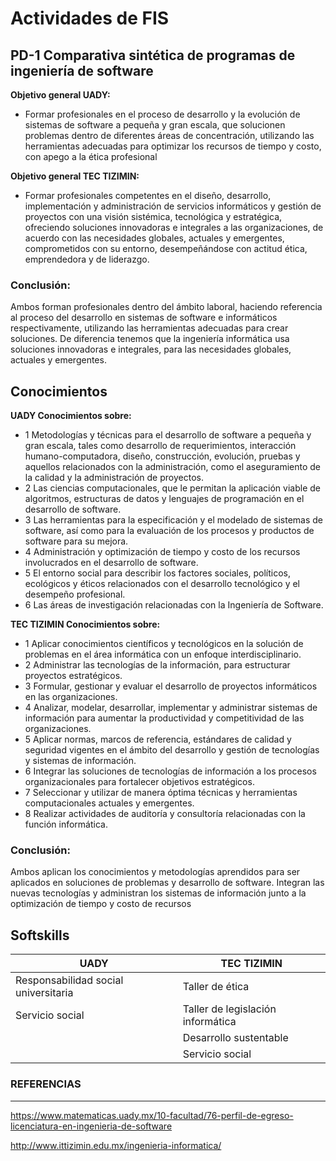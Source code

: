 # Actividades de FIS

## PD-1 Comparativa sintética de programas de ingeniería de software

**Objetivo general UADY:**
* Formar profesionales en el proceso de desarrollo y la evolución de sistemas de software a pequeña y gran escala, que solucionen problemas dentro de diferentes áreas de concentración, utilizando las herramientas adecuadas para optimizar los recursos de tiempo y costo, con apego a la ética profesional	

**Objetivo general TEC TIZIMIN:**
* Formar profesionales competentes en el diseño, desarrollo, implementación y administración de servicios informáticos y gestión de proyectos con una visión sistémica, tecnológica y estratégica, ofreciendo soluciones innovadoras e integrales a las organizaciones, de acuerdo con las necesidades globales, actuales y emergentes, comprometidos con su entorno, desempeñándose con actitud ética, emprendedora y de liderazgo.

### Conclusión:
Ambos forman profesionales dentro del ámbito laboral, haciendo referencia al proceso del desarrollo en sistemas de software e informáticos respectivamente, utilizando las herramientas adecuadas para crear soluciones.
De diferencia tenemos que la ingeniería informática usa soluciones innovadoras e integrales, para las necesidades globales, actuales y emergentes.	

## Conocimientos
**UADY Conocimientos sobre:**
* 1 Metodologías y técnicas para el desarrollo de software a pequeña y gran escala, tales como desarrollo de requerimientos, interacción humano-computadora, diseño, construcción, evolución, pruebas y aquellos relacionados con la administración, como el aseguramiento de la calidad y la administración de proyectos.
* 2 Las ciencias computacionales, que le permitan la aplicación viable de algoritmos, estructuras de datos y lenguajes de programación en el desarrollo de software.
* 3 Las herramientas para la especificación y el modelado de sistemas de software, así como para la evaluación de los procesos y productos de software para su mejora.
* 4 Administración y optimización de tiempo y costo de los recursos involucrados en el desarrollo de software.
* 5 El entorno social para describir los factores sociales, políticos, ecológicos y éticos relacionados con el desarrollo tecnológico y el desempeño profesional.
* 6 Las áreas de investigación relacionadas con la Ingeniería de Software.

**TEC TIZIMIN Conocimientos sobre:** 
* 1 Aplicar conocimientos científicos y tecnológicos en la solución de problemas en el área informática con un enfoque interdisciplinario.
* 2 Administrar las tecnologías de la información, para estructurar proyectos estratégicos.
* 3 Formular, gestionar y evaluar el desarrollo de proyectos informáticos en las organizaciones.
* 4 Analizar, modelar, desarrollar, implementar y administrar sistemas de información para aumentar la productividad y competitividad de las organizaciones.
* 5 Aplicar normas, marcos de referencia, estándares de calidad y seguridad vigentes en el ámbito del desarrollo y gestión de tecnologías y sistemas de información.
* 6 Integrar las soluciones de tecnologías de información a los procesos organizacionales para fortalecer objetivos estratégicos.
* 7 Seleccionar y utilizar de manera óptima técnicas y herramientas computacionales actuales y emergentes.
* 8 Realizar actividades de auditoría y consultoría relacionadas con la función informática.


### Conclusión:

Ambos aplican los conocimientos y metodologías aprendidos para ser aplicados en soluciones de problemas y desarrollo de software. Integran las nuevas tecnologías y administran los sistemas de información junto a la optimización de tiempo y costo de recursos

## Softskills

| **UADY**                    | **TEC TIZIMIN**                               |
|-----------------------------|-----------------------------------------------|
| Responsabilidad social universitaria | Taller de ética                      |
| Servicio social             | Taller de legislación informática             |
|                             | Desarrollo sustentable                        |
|                             | Servicio social                               |


### REFERENCIAS 
---

https://www.matematicas.uady.mx/10-facultad/76-perfil-de-egreso-licenciatura-en-ingenieria-de-software

http://www.ittizimin.edu.mx/ingenieria-informatica/  
